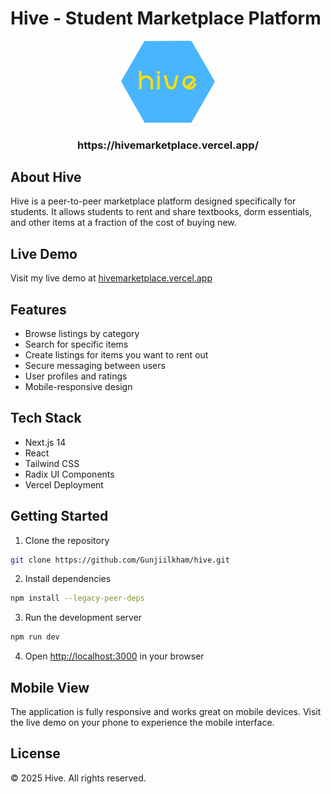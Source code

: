 # Hive - Student Marketplace Platform

<div align="center">
  <img src="public/images/hive-logo.png" alt="Hive Logo" width="150" />
  <h3>https://hivemarketplace.vercel.app/</h3>
</div>

## About Hive

Hive is a peer-to-peer marketplace platform designed specifically for students. It allows students to rent and share textbooks, dorm essentials, and other items at a fraction of the cost of buying new.

## Live Demo

Visit my live demo at [hivemarketplace.vercel.app](https://hivemarketplace.vercel.app/)

## Features

- Browse listings by category
- Search for specific items
- Create listings for items you want to rent out
- Secure messaging between users
- User profiles and ratings
- Mobile-responsive design

## Tech Stack

- Next.js 14
- React
- Tailwind CSS
- Radix UI Components
- Vercel Deployment

## Getting Started

1. Clone the repository
```bash
git clone https://github.com/Gunjiilkham/hive.git
```

2. Install dependencies
```bash
npm install --legacy-peer-deps
```

3. Run the development server
```bash
npm run dev
```

4. Open [http://localhost:3000](http://localhost:3000) in your browser

## Mobile View

The application is fully responsive and works great on mobile devices. Visit the live demo on your phone to experience the mobile interface.

## License

© 2025 Hive. All rights reserved. 
